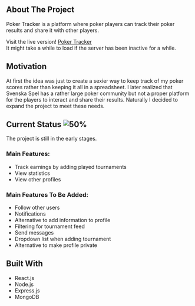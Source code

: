 ## About The Project 
Poker Tracker is a platform where poker players can track their poker results and share it with other players. 


Visit the live version! 
<a href="https://poker-demo-app.herokuapp.com">Poker Tracker</a>
<br/>
It might take a while to load if the server has been inactive for a while.


## Motivation
At first the idea was just to create a sexier way to keep track of my poker scores rather than keeping it all in a spreadsheet.
I later realized that Svenska Spel has a rather large poker community but not a proper platform for the players to interact and share their results. 
Naturally I decided to expand the project to meet these needs.


## Current Status ![50%](https://progress-bar.dev/40/?title=completed)
The project is still in the early stages.

### Main Features:
* Track earnings by adding played tournaments
* View statistics
* View other profiles


### Main Features To Be Added:
 * Follow other users
 * Notifications
 * Alternative to add information to profile
 * Filtering for tournament feed
 * Send messages
 * Dropdown list when adding tournament
 * Alternative to make profile private
 
 
 ## Built With
- React.js
- Node.js
- Express.js
- MongoDB
